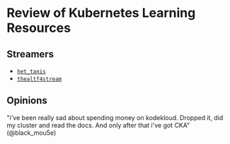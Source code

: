 # Review of Kubernetes Learning Resources

## Streamers

* [`het_tanis`](https://www.twitch.tv/het_tanis)
* [`thealtf4stream`](https://www.twitch.tv/thealtf4stream)

## Opinions

"i've been really sad about spending money on kodekloud. Dropped it, did
my cluster and read the docs. And only after that i've got CKA"
(@black_mou5e)

